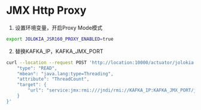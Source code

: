 # JMX Http Proxy
1.  设置环境变量，开启Proxy Mode模式

```bash
export JOLOKIA_JSR160_PROXY_ENABLED=true
```

2.  替换KAFKA_IP，KAFKA_JMX_PORT

```bash
curl --location --request POST 'http://location:10000/actuator/jolokia' --header 'Content-Type: application/json' -d '{
    "type": "READ",
    "mbean": "java.lang:type=Threading",
    "attribute": "ThreadCount",
    "target": {
        "url": "service:jmx:rmi:///jndi/rmi://KAFKA_IP:KAFKA_JMX_PORT/jmxrmi"
    }
}'
```